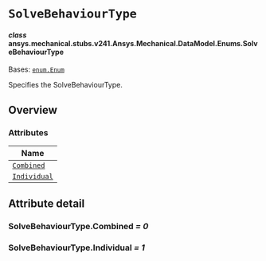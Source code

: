 # `SolveBehaviourType`

<a id="ansys.mechanical.stubs.v241.Ansys.Mechanical.DataModel.Enums.SolveBehaviourType"></a>

#### *class* ansys.mechanical.stubs.v241.Ansys.Mechanical.DataModel.Enums.SolveBehaviourType

Bases: [`enum.Enum`](https://docs.python.org/3/library/enum.html#enum.Enum)

Specifies the SolveBehaviourType.

<!-- !! processed by numpydoc !! -->

<a id="overview"></a>

## Overview

### Attributes

| Name |
| ------------------------------------------------ |
| [`Combined`](#SolveBehaviourType.Combined) |
| [`Individual`](#SolveBehaviourType.Individual) |

<a id="attribute-detail"></a>

## Attribute detail

<a id="SolveBehaviourType.Combined"></a>

### SolveBehaviourType.Combined *= 0*

<a id="SolveBehaviourType.Individual"></a>

### SolveBehaviourType.Individual *= 1*


